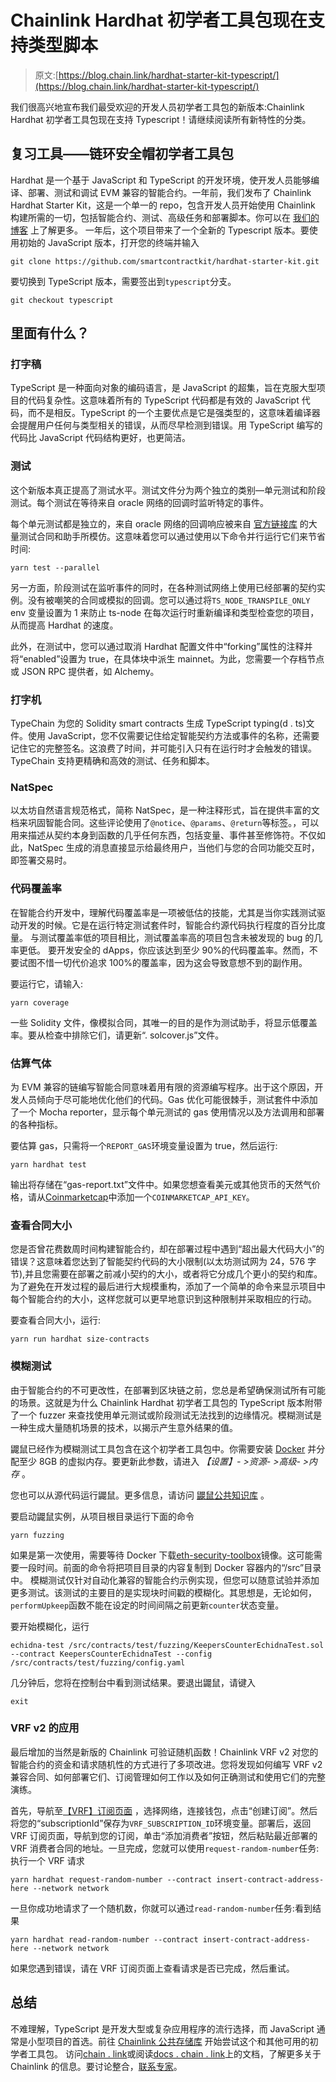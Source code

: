 # Chainlink Hardhat 初学者工具包现在支持类型脚本

> 原文:[https://blog.chain.link/hardhat-starter-kit-typescript/](https://blog.chain.link/hardhat-starter-kit-typescript/)

我们很高兴地宣布我们最受欢迎的开发人员初学者工具包的新版本:Chainlink Hardhat 初学者工具包现在支持 Typescript！请继续阅读所有新特性的分类。

## 复习工具——链环安全帽初学者工具包

Hardhat 是一个基于 JavaScript 和 TypeScript 的开发环境，使开发人员能够编译、部署、测试和调试 EVM 兼容的智能合约。一年前，我们发布了 Chainlink Hardhat Starter Kit，这是一个单一的 repo，包含开发人员开始使用 Chainlink 构建所需的一切，包括智能合约、测试、高级任务和部署脚本。你可以在 [我们的博客](https://blog.chain.link/using-chainlink-with-hardhat/) 上了解更多。    一年后，这个项目带来了一个全新的 Typescript 版本。要使用初始的 JavaScript 版本，打开您的终端并输入

```
git clone https://github.com/smartcontractkit/hardhat-starter-kit.git
```

要切换到 TypeScript 版本，需要签出到`typescript`分支。

```
git checkout typescript
```

## 里面有什么？

### 打字稿

TypeScript 是一种面向对象的编码语言，是 JavaScript 的超集，旨在克服大型项目的代码复杂性。这意味着所有的 TypeScript 代码都是有效的 JavaScript 代码，而不是相反。TypeScript 的一个主要优点是它是强类型的，这意味着编译器会提醒用户任何与类型相关的错误，从而尽早检测到错误。用 TypeScript 编写的代码比 JavaScript 代码结构更好，也更简洁。

### 测试

这个新版本真正提高了测试水平。测试文件分为两个独立的类别—单元测试和阶段测试。每个测试在等待来自 oracle 网络的回调时监听特定的事件。

每个单元测试都是独立的，来自 oracle 网络的回调响应被来自 [官方链接库](https://github.com/smartcontractkit/chainlink/tree/develop/contracts) 的大量测试合同和助手所模仿。这意味着您可以通过使用以下命令并行运行它们来节省时间:

```
yarn test --parallel
```

另一方面，阶段测试在监听事件的同时，在各种测试网络上使用已经部署的契约实例。没有被嘲笑的合同或模拟的回调。您可以通过将`TS_NODE_TRANSPILE_ONLY` env 变量设置为 1 来防止 ts-node 在每次运行时重新编译和类型检查您的项目，从而提高 Hardhat 的速度。

此外，在测试中，您可以通过取消 Hardhat 配置文件中“forking”属性的注释并将“enabled”设置为 true，在具体块中派生 mainnet。为此，您需要一个存档节点或 JSON RPC 提供者，如 Alchemy。

### 打字机

TypeChain 为您的 Solidity smart contracts 生成 TypeScript typing(d . ts)文件。使用 JavaScript，您不仅需要记住给定智能契约方法或事件的名称，还需要记住它的完整签名。这浪费了时间，并可能引入只有在运行时才会触发的错误。TypeChain 支持更精确和高效的测试、任务和脚本。

### NatSpec

以太坊自然语言规范格式，简称 NatSpec，是一种注释形式，旨在提供丰富的文档来巩固智能合同。这些评论使用了`@notice`、`@params`、`@return`等标签。，可以用来描述从契约本身到函数的几乎任何东西，包括变量、事件甚至修饰符。不仅如此，NatSpec 生成的消息直接显示给最终用户，当他们与您的合同功能交互时，即签署交易时。

### 代码覆盖率

在智能合约开发中，理解代码覆盖率是一项被低估的技能，尤其是当你实践测试驱动开发的时候。它是在运行特定测试套件时，智能合约源代码执行程度的百分比度量。 与测试覆盖率低的项目相比，测试覆盖率高的项目包含未被发现的 bug 的几率更低。 要开发安全的 dApps，你应该达到至少 90%的代码覆盖率。然而，不要试图不惜一切代价追求 100%的覆盖率，因为这会导致意想不到的副作用。

要运行它，请输入:

```
yarn coverage
```

一些 Solidity 文件，像模拟合同，其唯一的目的是作为测试助手，将显示低覆盖率。要从检查中排除它们，请更新“. solcover.js”文件。

### 估算气体

为 EVM 兼容的链编写智能合同意味着用有限的资源编写程序。出于这个原因，开发人员倾向于尽可能地优化他们的代码。Gas 优化可能很棘手，测试套件中添加了一个 Mocha reporter，显示每个单元测试的 gas 使用情况以及方法调用和部署的各种指标。

要估算 gas，只需将一个`REPORT_GAS`环境变量设置为 true，然后运行:

```
yarn hardhat test
```

输出将存储在“gas-report.txt”文件中。如果您想查看美元或其他货币的天然气价格，请从[Coinmarketcap](https://coinmarketcap.com/api/documentation/v1/)中添加一个`COINMARKETCAP_API_KEY`。

### 查看合同大小

您是否曾花费数周时间构建智能合约，却在部署过程中遇到“超出最大代码大小”的错误？这意味着您达到了智能契约代码的大小限制(以太坊测试网为 24，576 字节),并且您需要在部署之前减小契约的大小，或者将它分成几个更小的契约和库。为了避免在开发过程的最后进行大规模重构，添加了一个简单的命令来显示项目中每个智能合约的大小，这样您就可以更早地意识到这种限制并采取相应的行动。

要查看合同大小，运行:

```
yarn run hardhat size-contracts
```

### 模糊测试

由于智能合约的不可更改性，在部署到区块链之前，您总是希望确保测试所有可能的场景。这就是为什么 Chainlink Hardhat 初学者工具包的 TypeScript 版本附带了一个 fuzzer 来查找使用单元测试或阶段测试无法找到的边缘情况。模糊测试是一种生成大量随机场景的技术，以揭示产生意外结果的值。

鼹鼠已经作为模糊测试工具包含在这个初学者工具包中。你需要安装 [Docker](https://www.docker.com/) 并分配至少 8GB 的虚拟内存。要更新此参数，请进入 *【设置】- >资源- >高级- >内存* 。

您也可以从源代码运行鼹鼠。更多信息，请访问 [鼹鼠公共知识库](https://github.com/crytic/echidna) 。

要启动鼹鼠实例，从项目根目录运行下面的命令

```
yarn fuzzing
```

如果是第一次使用，需要等待 Docker 下载[eth-security-toolbox](https://hub.docker.com/r/trailofbits/eth-security-toolbox)镜像。这可能需要一段时间。前面的命令将把项目目录的内容复制到 Docker 容器内的“/src”目录中。    模糊测试仅针对自动化兼容的智能合约示例实现，但您可以随意试验并添加更多测试。该测试的主要目的是实现块时间戳的模糊化。其思想是，无论如何，`performUpkeep`函数不能在设定的时间间隔之前更新`counter`状态变量。

要开始模糊化，运行

```
echidna-test /src/contracts/test/fuzzing/KeepersCounterEchidnaTest.sol --contract KeepersCounterEchidnaTest --config /src/contracts/test/fuzzing/config.yaml
```

几分钟后，您将在控制台中看到测试结果。要退出鼹鼠，请键入

```
exit
```

### VRF v2 的应用

最后增加的当然是新版的 Chainlink 可验证随机函数！Chainlink VRF v2 对您的智能合约的资金和请求随机性的方式进行了多项改进。您将发现如何编写 VRF v2 兼容合同、如何部署它们、订阅管理如何工作以及如何正确测试和使用它们的完整演练。

首先，导航至[【VRF】订阅页面](https://vrf.chain.link/) ，选择网络，连接钱包，点击“创建订阅”。然后将您的“subscriptionId”保存为`VRF_SUBSCRIPTION_ID`环境变量。部署后，返回 VRF 订阅页面，导航到您的订阅，单击“添加消费者”按钮，然后粘贴最近部署的 VRF 消费者合同的地址。一旦完成，您就可以使用`request-random-number`任务:执行一个 VRF 请求

```
yarn hardhat request-random-number --contract insert-contract-address-here --network network
```

一旦你成功地请求了一个随机数，你就可以通过`read-random-number`任务:看到结果

```
yarn hardhat read-random-number --contract insert-contract-address-here --network network
```

如果您遇到错误，请在 VRF 订阅页面上查看请求是否已完成，然后重试。

## 总结

不难理解，TypeScript 是开发大型或复杂应用程序的流行选择，而 JavaScript 通常是小型项目的首选。前往 [Chainlink 公共存储库](https://github.com/smartcontractkit) 开始尝试这个和其他可用的初学者工具包。    访问[chain . link](https://chain.link/)或阅读[docs . chain . link](https://docs.chain.link/)上的文档，了解更多关于 Chainlink 的信息。要讨论整合，[联系专家](https://chainlinkcommunity.typeform.com/to/OYQO67EF)。